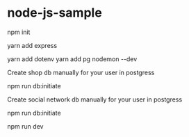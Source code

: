 # node-js-sample

npm init

yarn add express

yarn add dotenv
yarn add pg nodemon --dev

Create shop db manually for your user in postgress

npm run db:initiate

Create social network db manually for your user in postgress

npm run db:initiate

npm run dev